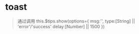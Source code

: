 # toast

>通过调用 this.$tips.show(options={
    msg:'',
    type:[String] || 'error'/'success'
    delay:[Number] || 1500
})


